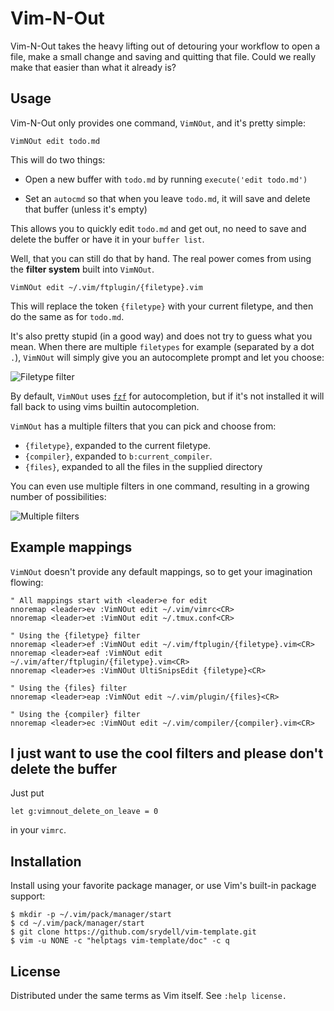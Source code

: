 # Vim-N-Out #

Vim-N-Out takes the heavy lifting out of detouring your workflow to open a file, make a small change and saving and quitting that file. Could we really make that easier than what it already is?

## Usage ##

Vim-N-Out only provides one command, `VimNOut`, and it's pretty simple:

```vim
VimNOut edit todo.md
```

This will do two things:

* Open a new buffer with `todo.md` by running `execute('edit todo.md')`

* Set an `autocmd` so that when you leave `todo.md`, it will save and delete that buffer (unless it's empty)

This allows you to quickly edit `todo.md` and get out, no need to save and delete the buffer or have it in your `buffer list`.

Well, that you can still do that by hand. The real power comes from using the **filter system** built into `VimNOut`.

```vim
VimNOut edit ~/.vim/ftplugin/{filetype}.vim
```

This will replace the token `{filetype}` with your current filetype, and then do the same as for `todo.md`.

It's also pretty stupid (in a good way) and does not try to guess what you mean. When there are multiple `filetypes` for example (separated by a dot `.`), `VimNOut` will simply give you an autocomplete prompt and let you choose:

![Filetype filter](https://imgur.com/GzozKt0.png "Filetype filter")

By default, `VimNOut` uses [`fzf`](https://github.com/junegunn/fzf#as-vim-plugin) for autocompletion, but if it's not installed it will fall back to using vims builtin autocompletion.

`VimNOut` has a multiple filters that you can pick and choose from:

* `{filetype}`, expanded to the current filetype.
* `{compiler}`, expanded to `b:current_compiler`.
* `{files}`, expanded to all the files in the supplied directory

You can even use multiple filters in one command, resulting in a growing number of possibilities:

![Multiple filters](https://imgur.com/1ZWNmIm.png "Multiple filters")

## Example mappings ##

`VimNOut` doesn't provide any default mappings, so to get your imagination flowing:

```vim
" All mappings start with <leader>e for edit
nnoremap <leader>ev :VimNOut edit ~/.vim/vimrc<CR>
nnoremap <leader>et :VimNOut edit ~/.tmux.conf<CR>

" Using the {filetype} filter
nnoremap <leader>ef :VimNOut edit ~/.vim/ftplugin/{filetype}.vim<CR>
nnoremap <leader>eaf :VimNOut edit ~/.vim/after/ftplugin/{filetype}.vim<CR>
nnoremap <leader>es :VimNOut UltiSnipsEdit {filetype}<CR>

" Using the {files} filter
nnoremap <leader>eap :VimNOut edit ~/.vim/plugin/{files}<CR>

" Using the {compiler} filter
nnoremap <leader>ec :VimNOut edit ~/.vim/compiler/{compiler}.vim<CR>
```

## I just want to use the cool filters and please don't delete the buffer ##

Just put

```vim
let g:vimnout_delete_on_leave = 0
```

in your `vimrc`.

## Installation ##

Install using your favorite package manager, or use Vim's built-in package support:

```shell
$ mkdir -p ~/.vim/pack/manager/start
$ cd ~/.vim/pack/manager/start
$ git clone https://github.com/srydell/vim-template.git
$ vim -u NONE -c "helptags vim-template/doc" -c q
```

## License ##

Distributed under the same terms as Vim itself. See `:help license.`
